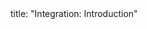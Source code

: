 <frontmatter>
title: "Integration: Introduction"
</frontmatter>

<include src="navbar.md" boilerplate />

<include src="container-inPage-asFlat.md" boilerplate />